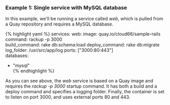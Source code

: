 <!-- post: -->


### Example 1: Single service with MySQL database

In this example, we'll be running a service called _web_, which is pulled from a Quay repository and requires a MySQL database.

{% highlight yaml %}
services:
  web:
    image: quay.io/cloud66/sample-rails  
    command: rackup -p 3000             
    build_command: rake db:schema:load
    deploy_command: rake db:migrate
    log_folder: /usr/src/app/log
    ports: ["3000:80:443"]        
databases:
  - "mysql"                              
{% endhighlight %}

As you can see above, the _web_ service is based on a Quay image and requires the _rackup -p 3000_ startup command. It has both a build and a deploy command and specifies a logging folder. Finally, the container is set to listen on port 3000, and uses external ports 80 and 443.

